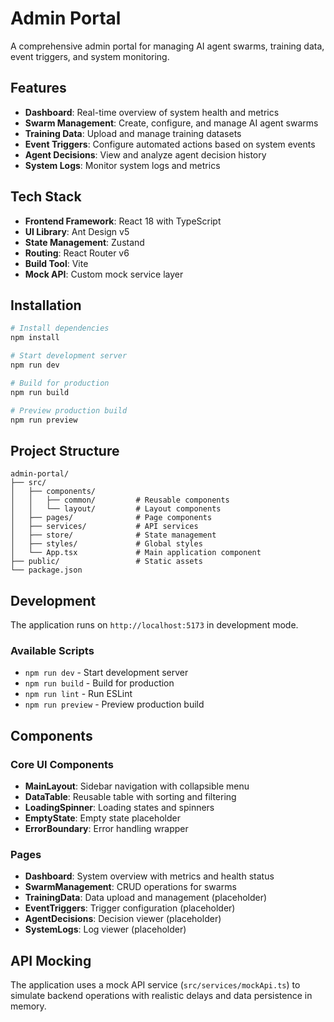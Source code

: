 # Admin Portal

A comprehensive admin portal for managing AI agent swarms, training data, event triggers, and system monitoring.

## Features

- **Dashboard**: Real-time overview of system health and metrics
- **Swarm Management**: Create, configure, and manage AI agent swarms
- **Training Data**: Upload and manage training datasets
- **Event Triggers**: Configure automated actions based on system events
- **Agent Decisions**: View and analyze agent decision history
- **System Logs**: Monitor system logs and metrics

## Tech Stack

- **Frontend Framework**: React 18 with TypeScript
- **UI Library**: Ant Design v5
- **State Management**: Zustand
- **Routing**: React Router v6
- **Build Tool**: Vite
- **Mock API**: Custom mock service layer

## Installation

```bash
# Install dependencies
npm install

# Start development server
npm run dev

# Build for production
npm run build

# Preview production build
npm run preview
```

## Project Structure

```
admin-portal/
├── src/
│   ├── components/
│   │   ├── common/         # Reusable components
│   │   └── layout/         # Layout components
│   ├── pages/              # Page components
│   ├── services/           # API services
│   ├── store/              # State management
│   ├── styles/             # Global styles
│   └── App.tsx             # Main application component
├── public/                 # Static assets
└── package.json
```

## Development

The application runs on `http://localhost:5173` in development mode.

### Available Scripts

- `npm run dev` - Start development server
- `npm run build` - Build for production
- `npm run lint` - Run ESLint
- `npm run preview` - Preview production build

## Components

### Core UI Components
- **MainLayout**: Sidebar navigation with collapsible menu
- **DataTable**: Reusable table with sorting and filtering
- **LoadingSpinner**: Loading states and spinners
- **EmptyState**: Empty state placeholder
- **ErrorBoundary**: Error handling wrapper

### Pages
- **Dashboard**: System overview with metrics and health status
- **SwarmManagement**: CRUD operations for swarms
- **TrainingData**: Data upload and management (placeholder)
- **EventTriggers**: Trigger configuration (placeholder)
- **AgentDecisions**: Decision viewer (placeholder)
- **SystemLogs**: Log viewer (placeholder)

## API Mocking

The application uses a mock API service (`src/services/mockApi.ts`) to simulate backend operations with realistic delays and data persistence in memory.
